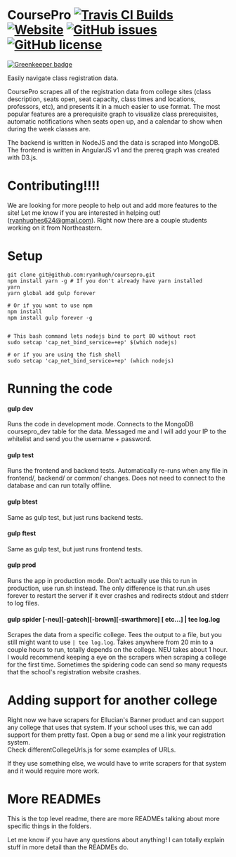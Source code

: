 
# CoursePro [![Travis CI Builds](https://travis-ci.org/ryanhugh/coursepro.svg?branch=master)](https://travis-ci.org/ryanhugh/coursepro/)  [![Website](https://img.shields.io/website/https/coursepro.io.svg)](https://coursepro.io)  [![GitHub issues](https://img.shields.io/github/issues/ryanhugh/coursepro.svg)](https://github.com/ryanhugh/coursepro/issues)  [![GitHub license](https://img.shields.io/badge/license-AGPLv3-blue.svg)](https://raw.githubusercontent.com/ryanhugh/coursepro/master/license.txt)  

[![Greenkeeper badge](https://badges.greenkeeper.io/ryanhugh/coursepro.svg)](https://greenkeeper.io/)

Easily navigate class registration data.   

CoursePro scrapes all of the registration data from college sites (class description, seats open, seat capacity, class times and locations, professors, etc), and presents it in a much easier to use format. The most popular features are a prerequisite graph to visualize class prerequisites, automatic notifications when seats open up, and a calendar to show when during the week classes are.

The backend is written in NodeJS and the data is scraped into MongoDB. The frontend is written in AngularJS v1 and the prereq graph was created with D3.js. 


# Contributing!!!!

We are looking for more people to help out and add more features to the site! Let me know if you are interested in helping out! (ryanhughes624@gmail.com). Right now there are a couple students working on it from Northeastern. 


# Setup

``` 
git clone git@github.com:ryanhugh/coursepro.git
npm install yarn -g # If you don't already have yarn installed
yarn
yarn global add gulp forever

# Or if you want to use npm
npm install
npm install gulp forever -g


# This bash command lets nodejs bind to port 80 without root
sudo setcap 'cap_net_bind_service=+ep' $(which nodejs)

# or if you are using the fish shell
sudo setcap 'cap_net_bind_service=+ep' (which nodejs)

```

# Running the code

#### gulp dev
Runs the code in development mode. Connects to the MongoDB coursepro_dev table for the data. Messaged me and I will add your IP to the whitelist and send you the username + password. 

#### gulp test
Runs the frontend and backend tests. Automatically re-runs when any file in frontend/, backend/ or common/ changes. Does not need to connect to the database and can run totally offline. 

#### gulp btest
Same as gulp test, but just runs backend tests.

#### gulp ftest
Same as gulp test, but just runs frontend tests.

#### gulp prod
Runs the app in production mode. Don't actually use this to run in production, use run.sh instead. The only difference is that run.sh uses forever to restart the server if it ever crashes and redirects stdout and stderr to log files. 

#### gulp spider [-neu][-gatech][-brown][-swarthmore] [ etc...] | tee log.log
Scrapes the data from a specific college. Tees the output to a file, but you still might want to use `| tee log.log`. Takes anywhere from 20 min to a couple hours to run, totally depends on the college. NEU takes about 1 hour. I would recommend keeping a eye on the scrapers when scraping a college for the first time. Sometimes the spidering code can send so many requests that the school's registration website crashes. 

# Adding support for another college

Right now we have scrapers for Ellucian's Banner product and can support any college that uses that system. 
If your school uses this, we can add support for them pretty fast. Open a bug or send me a link your registration system.  
Check differentCollegeUrls.js for some examples of URLs. 

If they use something else, we would have to write scrapers for that system and it would require more work.


# More READMEs

This is the top level readme, there are more READMEs talking about more specific things in the folders. 

Let me know if you have any questions about anything! I can totally explain stuff in more detail than the READMEs do.

